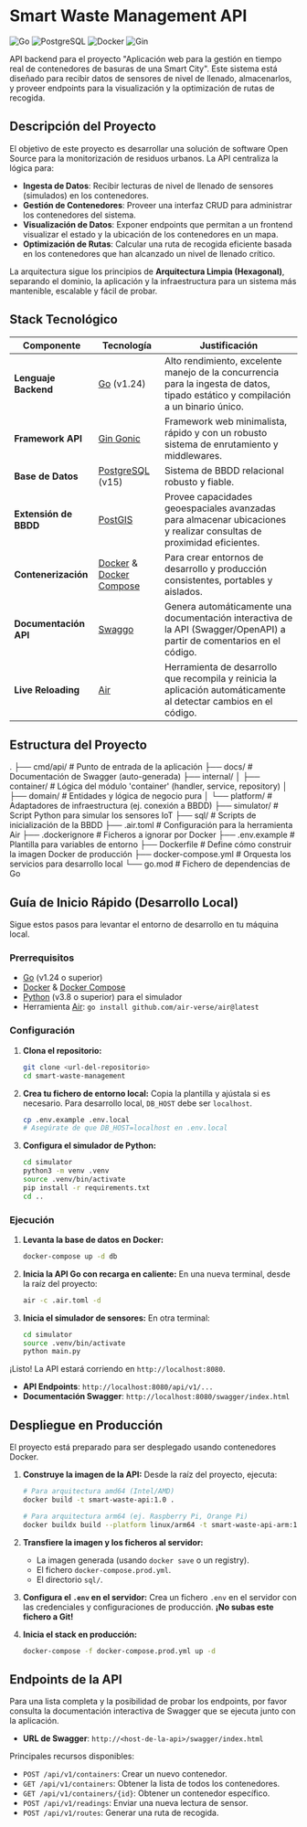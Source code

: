# Smart Waste Management API

![Go](https://img.shields.io/badge/Go-1.24-00ADD8?style=for-the-badge&logo=go)
![PostgreSQL](https://img.shields.io/badge/PostgreSQL-15-316192?style=for-the-badge&logo=postgresql)
![Docker](https://img.shields.io/badge/Docker-20.10-2496ED?style=for-the-badge&logo=docker)
![Gin](https://img.shields.io/badge/Gin-v1.9-007F9F?style=for-the-badge)

API backend para el proyecto "Aplicación web para la gestión en tiempo real de contenedores de basuras de una Smart City". Este sistema está diseñado para recibir datos de sensores de nivel de llenado, almacenarlos, y proveer endpoints para la visualización y la optimización de rutas de recogida.

## Descripción del Proyecto

El objetivo de este proyecto es desarrollar una solución de software Open Source para la monitorización de residuos urbanos. La API centraliza la lógica para:

- **Ingesta de Datos**: Recibir lecturas de nivel de llenado de sensores (simulados) en los contenedores.
- **Gestión de Contenedores**: Proveer una interfaz CRUD para administrar los contenedores del sistema.
- **Visualización de Datos**: Exponer endpoints que permitan a un frontend visualizar el estado y la ubicación de los contenedores en un mapa.
- **Optimización de Rutas**: Calcular una ruta de recogida eficiente basada en los contenedores que han alcanzado un nivel de llenado crítico.

La arquitectura sigue los principios de **Arquitectura Limpia (Hexagonal)**, separando el dominio, la aplicación y la infraestructura para un sistema más mantenible, escalable y fácil de probar.

## Stack Tecnológico

| Componente         | Tecnología                                     | Justificación                                                                                                                                |
| ------------------ | ---------------------------------------------- | -------------------------------------------------------------------------------------------------------------------------------------------- |
| **Lenguaje Backend** | [Go](https://go.dev/) (v1.24)                  | Alto rendimiento, excelente manejo de la concurrencia para la ingesta de datos, tipado estático y compilación a un binario único.              |
| **Framework API**  | [Gin Gonic](https://gin-gonic.com/)            | Framework web minimalista, rápido y con un robusto sistema de enrutamiento y middlewares.                                                    |
| **Base de Datos**  | [PostgreSQL](https://www.postgresql.org/) (v15) | Sistema de BBDD relacional robusto y fiable.                                                                                                 |
| **Extensión de BBDD** | [PostGIS](https://postgis.net/)                | Provee capacidades geoespaciales avanzadas para almacenar ubicaciones y realizar consultas de proximidad eficientes.                            |
| **Contenerización** | [Docker](https://www.docker.com/) & [Docker Compose](https://docs.docker.com/compose/) | Para crear entornos de desarrollo y producción consistentes, portables y aislados.                                                      |
| **Documentación API** | [Swaggo](https://github.com/swaggo/swag)     | Genera automáticamente una documentación interactiva de la API (Swagger/OpenAPI) a partir de comentarios en el código.                        |
| **Live Reloading**  | [Air](https://github.com/air-verse/air)        | Herramienta de desarrollo que recompila y reinicia la aplicación automáticamente al detectar cambios en el código.                              |

## Estructura del Proyecto
.
├── cmd/api/ # Punto de entrada de la aplicación
├── docs/ # Documentación de Swagger (auto-generada)
├── internal/
│ ├── container/ # Lógica del módulo 'container' (handler, service, repository)
│ ├── domain/ # Entidades y lógica de negocio pura
│ └── platform/ # Adaptadores de infraestructura (ej. conexión a BBDD)
├── simulator/ # Script Python para simular los sensores IoT
├── sql/ # Scripts de inicialización de la BBDD
├── .air.toml # Configuración para la herramienta Air
├── .dockerignore # Ficheros a ignorar por Docker
├── .env.example # Plantilla para variables de entorno
├── Dockerfile # Define cómo construir la imagen Docker de producción
├── docker-compose.yml # Orquesta los servicios para desarrollo local
└── go.mod # Fichero de dependencias de Go


## Guía de Inicio Rápido (Desarrollo Local)

Sigue estos pasos para levantar el entorno de desarrollo en tu máquina local.

### Prerrequisitos

- [Go](https://go.dev/doc/install) (v1.24 o superior)
- [Docker](https://docs.docker.com/get-docker/) & [Docker Compose](https://docs.docker.com/compose/install/)
- [Python](https://www.python.org/downloads/) (v3.8 o superior) para el simulador
- Herramienta [Air](https://github.com/air-verse/air): `go install github.com/air-verse/air@latest`

### Configuración

1.  **Clona el repositorio:**
    ```bash
    git clone <url-del-repositorio>
    cd smart-waste-management
    ```

2.  **Crea tu fichero de entorno local:**
    Copia la plantilla y ajústala si es necesario. Para desarrollo local, `DB_HOST` debe ser `localhost`.
    ```bash
    cp .env.example .env.local
    # Asegúrate de que DB_HOST=localhost en .env.local
    ```

3.  **Configura el simulador de Python:**
    ```bash
    cd simulator
    python3 -m venv .venv
    source .venv/bin/activate
    pip install -r requirements.txt
    cd ..
    ```

### Ejecución

1.  **Levanta la base de datos en Docker:**
    ```bash
    docker-compose up -d db
    ```

2.  **Inicia la API Go con recarga en caliente:**
    En una nueva terminal, desde la raíz del proyecto:
    ```bash
    air -c .air.toml -d
    ```

3.  **Inicia el simulador de sensores:**
    En otra terminal:
    ```bash
    cd simulator
    source .venv/bin/activate
    python main.py
    ```

¡Listo! La API estará corriendo en `http://localhost:8080`.

- **API Endpoints**: `http://localhost:8080/api/v1/...`
- **Documentación Swagger**: `http://localhost:8080/swagger/index.html`

## Despliegue en Producción

El proyecto está preparado para ser desplegado usando contenedores Docker.

1.  **Construye la imagen de la API:**
    Desde la raíz del proyecto, ejecuta:
    ```bash
    # Para arquitectura amd64 (Intel/AMD)
    docker build -t smart-waste-api:1.0 .

    # Para arquitectura arm64 (ej. Raspberry Pi, Orange Pi)
    docker buildx build --platform linux/arm64 -t smart-waste-api-arm:1.0 --load .
    ```

2.  **Transfiere la imagen y los ficheros al servidor:**
    - La imagen generada (usando `docker save` o un registry).
    - El fichero `docker-compose.prod.yml`.
    - El directorio `sql/`.

3.  **Configura el `.env` en el servidor:**
    Crea un fichero `.env` en el servidor con las credenciales y configuraciones de producción. **¡No subas este fichero a Git!**

4.  **Inicia el stack en producción:**
    ```bash
    docker-compose -f docker-compose.prod.yml up -d
    ```

## Endpoints de la API

Para una lista completa y la posibilidad de probar los endpoints, por favor consulta la documentación interactiva de Swagger que se ejecuta junto con la aplicación.

- **URL de Swagger**: `http://<host-de-la-api>/swagger/index.html`

Principales recursos disponibles:
- `POST /api/v1/containers`: Crear un nuevo contenedor.
- `GET /api/v1/containers`: Obtener la lista de todos los contenedores.
- `GET /api/v1/containers/{id}`: Obtener un contenedor específico.
- `POST /api/v1/readings`: Enviar una nueva lectura de sensor.
- `POST /api/v1/routes`: Generar una ruta de recogida.
